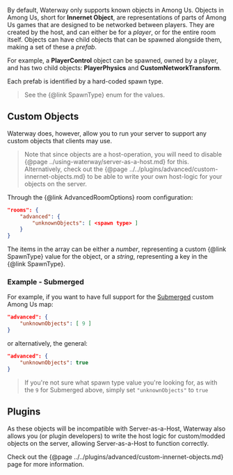 By default, Waterway only supports known objects in Among Us. Objects in Among Us, short for **Innernet Object**, are representations of parts of Among Us games that are designed to be networked between players. They are created by the host, and can either be for a _player_, or for the entire room itself. Objects can have child objects that can be spawned alongside them, making a set of these a _prefab_.

For example, a **PlayerControl** object can be spawned, owned by a player, and has two child objects: **PlayerPhysics** and **CustomNetworkTransform**.

Each prefab is identified by a hard-coded spawn type.

> See the {@link SpawnType} enum for the values.

## Custom Objects
Waterway does, however, allow you to run your server to support any custom objects that clients may use.

> Note that since objects are a host-operation, you will need to disable {@page ../using-waterway/server-as-a-host.md} for this. Alternatively, check out the {@page ../../plugins/advanced/custom-innernet-objects.md} to be able to write your own host-logic for your objects on the server.

Through the {@link AdvancedRoomOptions} room configuration:
```json
"rooms": {
    "advanced": {
        "unknownObjects": [ <spawn type> ]
    }
}
```

The items in the array can be either a _number_, representing a custom {@link SpawnType} value for the object, or a _string_, representing a key in the {@link SpawnType}.


### Example - Submerged
For example, if you want to have full support for the [Submerged](https://github.com/SubmergedAmongUs/Submerged) custom Among Us map:
```json
"advanced": {
    "unknownObjects": [ 9 ]
}
```

or alternatively, the general:
```json
"advanced": {
    "unknownObjects": true
}
```

> If you're not sure what spawn type value you're looking for, as with the `9` for Submerged above, simply set `"unknownObjects"` to `true`

## Plugins
As these objects will be incompatible with Server-as-a-Host, Waterway also allows you (or plugin developers) to write the host logic for custom/modded objects on the server, allowing Server-as-a-Host to function correctly.

Check out the {@page ../../plugins/advanced/custom-innernet-objects.md} page for more information.
